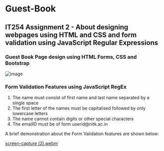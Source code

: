 # Guest-Book

## IT254 Assignment 2 - About designing webpages using HTML and CSS and form validation using JavaScript Regular Expressions

### Guest Book Page design using HTML Forms, CSS and Bootstrap

![image](https://user-images.githubusercontent.com/93826081/194736813-b0541dee-279b-49fe-a07c-6b480c28db31.png)

### Form Validation Features using JavaScript RegEx

<ol>
<li> The name must consist of first name and last name separated by a single space </li>
<li> The first letter of the names must be capitalised followed by only lowercase letters </li> 
<li> The name cannot contain digits or other special characters </li> 
<li> The emailID must be of form userid@nitk.ac.in </li>
</ol>

A brief demonstration about the Form Validation features are shown below: 


[screen-capture (2).webm](https://user-images.githubusercontent.com/93826081/194737325-0f09aaad-191e-4700-b0e8-a02f1eaacb21.webm)
